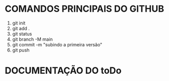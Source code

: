 # COMANDOS PRINCIPAIS DO GITHUB
1. git init 
2. git add .
3. git status
4. git branch -M main
5. git commit -m "subindo a primeira versão"
6. git push


# DOCUMENTAÇÃO DO toDo